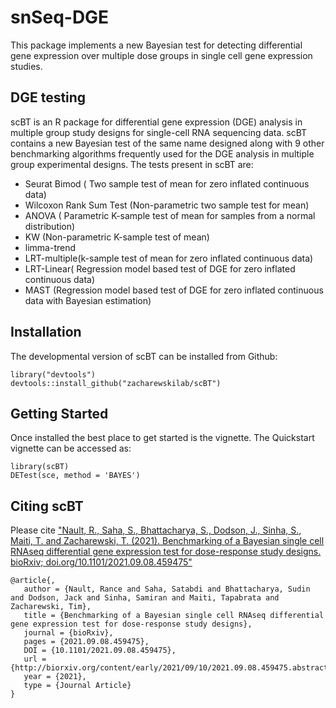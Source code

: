# snSeq-DGE
This package implements a new Bayesian test for detecting differential gene expression over multiple dose groups in single cell gene 
expression studies. 

## DGE testing
scBT is an R package for differential gene expression (DGE) analysis in multiple group study designs for single-cell RNA sequencing data. scBT contains a new Bayesian test of the same name designed along with 9 other benchmarking algorithms frequently used for the DGE analysis in multiple group experimental designs. The tests present in scBT are:

* Seurat Bimod ( Two sample test of mean for zero inflated continuous data)
* Wilcoxon Rank Sum Test (Non-parametric two sample test for mean)
* ANOVA ( Parametric K-sample test of mean for samples from a normal distribution)
* KW (Non-parametric K-sample test of mean)
* limma-trend
* LRT-multiple(k-sample test of mean for zero inflated continuous data)
* LRT-Linear( Regression model based test of DGE for zero inflated continuous data)
* MAST (Regression model based test of DGE for zero inflated continuous data with Bayesian estimation)

## Installation
The developmental version of scBT can be installed from Github:
```{r}
library("devtools")
devtools::install_github("zacharewskilab/scBT")
```

## Getting Started
Once installed the best place to get started is the vignette. The Quickstart vignette can be accessed as:

```
library(scBT)
DETest(sce, method = 'BAYES')
```

## Citing scBT
Please cite ["Nault, R., Saha, S., Bhattacharya, S., Dodson, J., Sinha, S., Maiti, T. and Zacharewski, T. (2021). Benchmarking of a Bayesian single cell RNAseq differential gene expression test for dose-response study designs. bioRxiv; doi.org/10.1101/2021.09.08.459475"][paper]

```
@article{,
   author = {Nault, Rance and Saha, Satabdi and Bhattacharya, Sudin and Dodson, Jack and Sinha, Samiran and Maiti, Tapabrata and Zacharewski, Tim},
   title = {Benchmarking of a Bayesian single cell RNAseq differential gene expression test for dose-response study designs},
   journal = {bioRxiv},
   pages = {2021.09.08.459475},
   DOI = {10.1101/2021.09.08.459475},
   url = {http://biorxiv.org/content/early/2021/09/10/2021.09.08.459475.abstract},
   year = {2021},
   type = {Journal Article}
}
```

[paper]: https://www.biorxiv.org/content/10.1101/2021.09.08.459475v1.full
